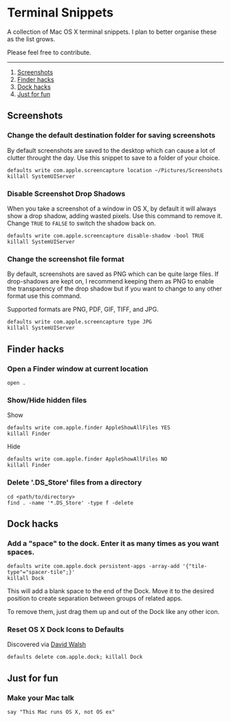 # Terminal Snippets


A collection of Mac OS X terminal snippets. I plan to better organise these as the list grows.

Please feel free to contribute.

---


1. [Screenshots](#screenshots)
2. [Finder hacks](#finder-hacks)
3. [Dock hacks](#dock-hacks)
4. [Just for fun](#just-for-fun)




## Screenshots
### Change the default destination folder for saving screenshots
By default screenshots are saved to the desktop which can cause a lot of clutter throught the day. Use this snippet to save to a folder of your choice.
```
defaults write com.apple.screencapture location ~/Pictures/Screenshots
killall SystemUIServer
```
### Disable Screenshot Drop Shadows
When you take a screenshot of a window in OS X, by default it will always show a drop shadow, adding wasted pixels. Use this command to remove it. Change `TRUE` to `FALSE` to switch the shadow back on.
```
defaults write com.apple.screencapture disable-shadow -bool TRUE
killall SystemUIServer
```

### Change the screenshot file format
By default, screenshots are saved as PNG which can be quite large files. If drop-shadows are kept on, I recommend keeping them as PNG to enable the transparency of the drop shadow but if you want to change to any other format use this command.

Supported formats are PNG, PDF, GIF, TIFF, and JPG.
```
defaults write com.apple.screencapture type JPG
killall SystemUIServer
```





## Finder hacks
### Open a Finder window at current location
```
open .
```


### Show/Hide hidden files
Show
```
defaults write com.apple.finder AppleShowAllFiles YES
killall Finder
```
Hide
```
defaults write com.apple.finder AppleShowAllFiles NO
killall Finder
```


### Delete '.DS_Store' files from a directory
```
cd <path/to/directory>
find . -name '*.DS_Store' -type f -delete
```





## Dock hacks
### Add a "space" to the dock. Enter it as many times as you want spaces.

```
defaults write com.apple.dock persistent-apps -array-add '{"tile-type"="spacer-tile";}'
killall Dock
```
This will add a blank space to the end of the Dock. Move it to the desired position to create separation between groups of related apps.

To remove them, just drag them up and out of the Dock like any other icon.


### Reset OS X Dock Icons to Defaults
Discovered via [David Walsh](https://davidwalsh.name/reset-os-x-dock-icons)

```
defaults delete com.apple.dock; killall Dock
```





## Just for fun
### Make your Mac talk
```
say "This Mac runs OS X, not OS ex"
```
